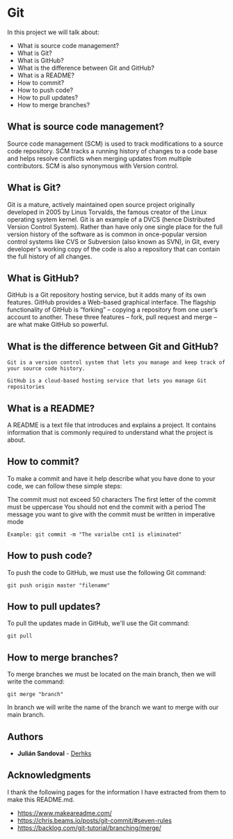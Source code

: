 # Git

In this project we will talk about:

* What is source code management?
* What is Git?
* What is GitHub?
* What is the difference between Git and GitHub?
* What is a README?
* How to commit?
* How to push code?
* How to pull updates?
* How to merge branches?


## What is source code management?

Source code management (SCM) is used to track modifications to a source code repository. SCM tracks a running history of changes to a code base and helps resolve conflicts when merging updates from multiple contributors. SCM is also synonymous with Version control.

## What is Git?

Git is a mature, actively maintained open source project originally developed in 2005 by Linus Torvalds, the famous creator of the Linux operating system kernel. Git is an example of a DVCS (hence Distributed Version Control System). Rather than have only one single place for the full version history of the software as is common in once-popular version control systems like CVS or Subversion (also known as SVN), in Git, every developer's working copy of the code is also a repository that can contain the full history of all changes.

## What is GitHub?

GitHub is a Git repository hosting service, but it adds many of its own features. GitHub provides a Web-based graphical interface. The flagship functionality of GitHub is “forking” – copying a repository from one user’s account to another. These three features – fork, pull request and merge – are what make GitHub so powerful.

## What is the difference between Git and GitHub?

```
Git is a version control system that lets you manage and keep track of your source code history.
```

```
GitHub is a cloud-based hosting service that lets you manage Git repositories
```

## What is a README?

A README is a text file that introduces and explains a project. It contains information that is commonly required to understand what the project is about.

## How to commit?

To make a commit and have it help describe what you have done to your code, we can follow these simple steps:

The commit must not exceed 50 characters
The first letter of the commit must be uppercase
You should not end the commit with a period
The message you want to give with the commit must be written in imperative mode

```
Example: git commit -m "The varialbe cnt1 is eliminated"
```

## How to push code?

To push the code to GitHub, we must use the following Git command:

```
git push origin master "filename"
```

## How to pull updates?

To pull the updates made in GitHub, we'll use the Git command:

```
git pull
```

## How to merge branches?

To merge branches we must be located on the main branch, then we will write the command:

```
git merge "branch"
```

In branch we will write the name of the branch we want to merge with our main branch.


## Authors

* **Julián Sandoval** - [Derhks](https://twitter.com/Derhks)


## Acknowledgments

I thank the following pages for the information I have extracted from them to make this README.md.

* https://www.makeareadme.com/
* https://chris.beams.io/posts/git-commit/#seven-rules
* https://backlog.com/git-tutorial/branching/merge/